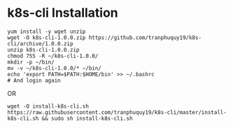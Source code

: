 # k8s-cli Installation

```shell
yum install -y wget unzip
wget -O k8s-cli-1.0.0.zip https://github.com/tranphuquy19/k8s-cli/archive/1.0.0.zip
unzip k8s-cli-1.0.0.zip
chmod 755 -R ~/k8s-cli-1.0.0/
mkdir -p ~/bin/
mv -v ~/k8s-cli-1.0.0/* ~/bin/
echo 'export PATH=$PATH:$HOME/bin' >> ~/.bashrc
# And login again
```
OR

`wget -O install-k8s-cli.sh https://raw.githubusercontent.com/tranphuquy19/k8s-cli/master/install-k8s-cli.sh && sudo sh install-k8s-cli.sh`
